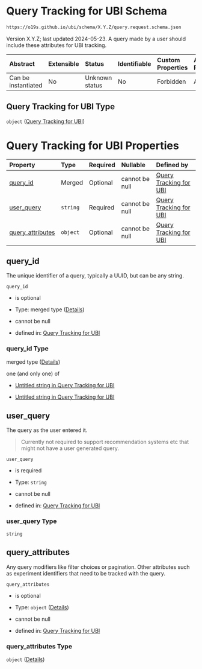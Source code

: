 # Query Tracking for UBI Schema

```txt
https://o19s.github.io/ubi/schema/X.Y.Z/query.request.schema.json
```

Version X.Y.Z; last updated 2024-05-23.  A query made by a user should include these attributes for UBI tracking.

| Abstract            | Extensible | Status         | Identifiable | Custom Properties | Additional Properties | Access Restrictions | Defined In                                                                                    |
| :------------------ | :--------- | :------------- | :----------- | :---------------- | :-------------------- | :------------------ | :-------------------------------------------------------------------------------------------- |
| Can be instantiated | No         | Unknown status | No           | Forbidden         | Allowed               | none                | [query.request.schema.json](../../out/X.Y.Z/query.request.schema.json "open original schema") |

## Query Tracking for UBI Type

`object` ([Query Tracking for UBI](query-1.md))

# Query Tracking for UBI Properties

| Property                               | Type     | Required | Nullable       | Defined by                                                                                                                                                        |
| :------------------------------------- | :------- | :------- | :------------- | :---------------------------------------------------------------------------------------------------------------------------------------------------------------- |
| [query\_id](#query_id)                 | Merged   | Optional | cannot be null | [Query Tracking for UBI](query-1-properties-query_id.md "https://o19s.github.io/ubi/schema/X.Y.Z/query.request.schema.json#/properties/query_id")                 |
| [user\_query](#user_query)             | `string` | Required | cannot be null | [Query Tracking for UBI](query-1-properties-user_query.md "https://o19s.github.io/ubi/schema/X.Y.Z/query.request.schema.json#/properties/user_query")             |
| [query\_attributes](#query_attributes) | `object` | Optional | cannot be null | [Query Tracking for UBI](query-1-properties-query_attributes.md "https://o19s.github.io/ubi/schema/X.Y.Z/query.request.schema.json#/properties/query_attributes") |

## query\_id

The unique identifier of a query, typically a UUID, but can be any string.

`query_id`

* is optional

* Type: merged type ([Details](query-1-properties-query_id.md))

* cannot be null

* defined in: [Query Tracking for UBI](query-1-properties-query_id.md "https://o19s.github.io/ubi/schema/X.Y.Z/query.request.schema.json#/properties/query_id")

### query\_id Type

merged type ([Details](query-1-properties-query_id.md))

one (and only one) of

* [Untitled string in Query Tracking for UBI](query-1-properties-query_id-oneof-0.md "check type definition")

* [Untitled string in Query Tracking for UBI](query-1-properties-query_id-oneof-1.md "check type definition")

## user\_query

The query as the user entered it.

> Currently not required to support recommendation systems etc that might not have a user generated query.

`user_query`

* is required

* Type: `string`

* cannot be null

* defined in: [Query Tracking for UBI](query-1-properties-user_query.md "https://o19s.github.io/ubi/schema/X.Y.Z/query.request.schema.json#/properties/user_query")

### user\_query Type

`string`

## query\_attributes

Any query modifiers like filter choices or pagination. Other attributes such as experiment identifiers that need to be tracked with the query.

`query_attributes`

* is optional

* Type: `object` ([Details](query-1-properties-query_attributes.md))

* cannot be null

* defined in: [Query Tracking for UBI](query-1-properties-query_attributes.md "https://o19s.github.io/ubi/schema/X.Y.Z/query.request.schema.json#/properties/query_attributes")

### query\_attributes Type

`object` ([Details](query-1-properties-query_attributes.md))

